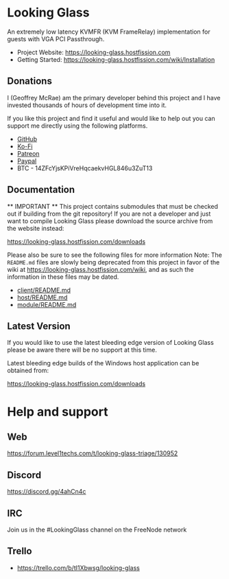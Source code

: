 # Looking Glass

An extremely low latency KVMFR (KVM FrameRelay) implementation for guests with
VGA PCI Passthrough.

* Project Website: https://looking-glass.hostfission.com
* Getting Started: https://looking-glass.hostfission.com/wiki/Installation

## Donations

I (Geoffrey McRae) am the primary developer behind this project and I have
invested thousands of hours of development time into it.

If you like this project and find it useful and would like to help out you can
support me directly using the following platforms.

* [GitHub](https://github.com/sponsors/gnif)
* [Ko-Fi](https://ko-fi.com/lookingglass)
* [Patreon](https://www.patreon.com/gnif)
* [Paypal](https://www.paypal.com/cgi-bin/webscr?cmd=_s-xclick&hosted_button_id=ESQ72XUPGKXRY)
* BTC - 14ZFcYjsKPiVreHqcaekvHGL846u3ZuT13

## Documentation

** IMPORTANT **
This project contains submodules that must be checked out if building from the
git repository! If you are not a developer and just want to compile Looking
Glass please download the source archive from the website instead:

https://looking-glass.hostfission.com/downloads

Please also be sure to see the following files for more information
Note: The `README.md` files are slowly being deprecated from this project in
favor of the wiki at https://looking-glass.hostfission.com/wiki, and as such the
information in these files may be dated.

* [client/README.md](client/README.md)
* [host/README.md](host/README.md)
* [module/README.md](module/README.md)

## Latest Version

If you would like to use the latest bleeding edge version of Looking Glass please
be aware there will be no support at this time.

Latest bleeding edge builds of the Windows host application can be obtained from:

https://looking-glass.hostfission.com/downloads

# Help and support

## Web

https://forum.level1techs.com/t/looking-glass-triage/130952

## Discord

https://discord.gg/4ahCn4c

## IRC

Join us in the #LookingGlass channel on the FreeNode network

## Trello

* https://trello.com/b/tI1Xbwsg/looking-glass
